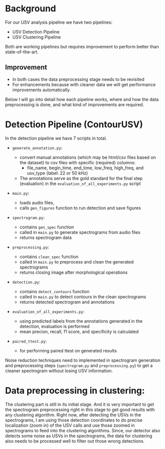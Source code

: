 # Background
For our USV analysis pipeline we have two pipelines:
- USV Detection Pipeline
- USV Clustering Pipeline

Both are working pipelines but requires improvement to perform better than state-of-the-art.

## Improvement
- In both cases the data preprocessing stage needs to be revisited
- For enhancements because with cleaner data we will get performance improvements automatically. 

Below I will go into detail how each pipeline works, where and how the data preprocessing is done, and what kind of improvements are required.

# Detection Pipeline (ContourUSV)
In the detection pipeline we have 7 scripts in total.

- `generate_annotation.py`: 
    - convert manual annotations (which may be html/csv files based on the dataset) to csv files with specific (required) columns:
        - file_name, begin_time, end_time, low_freq, high_freq, and usv_type (label: 22 or 50 kHz) 
    - The annotations serve as the gold standard for the final step (evaluation) in the `evaluation_of_all_experiments.py` script

- `main.py`: 
    - loads audio files, 
    - calls `gen_figures` function to run detection and save figures

- `spectrogram.py`: 
    - contains `gen_spec` function
    - called in `main.py` to generate spectrograms from audio files
    - returns spectrogram data

- `preprocessing.py`: 
    - contains `clean_spec` function
    - called in `main.py` to preprocess and clean the generated spectrograms
    - returns closing image after morphological operations

- `detection.py`: 
    - contains `detect_contours` function
    - called in `main.py` to detect contours in the clean spectrograms
    - returns detected spectrogram and annotations

-  `evaluation_of_all_experiments.py`:
    - using predicted labels from the annotations generated in the detection, evaluation is performed
    - mean precion, recall, f1 score, and specificity is calculated

- `paired_ttest.py`:
    - for performing paired ttest on generated results

Noise reduction techniques need to implemented in spectrogram generation and preprocessing steps (`spectrogram.py` and `preprocessing.py`) to get a cleaner spectrogram without losing USV information.

# Data preprocessing in clustering: 
The clustering part is still in its initial stage. And it is very important to get the spectrogram preprocessing right in this stage to get good results with any clustering algorithm. Right now, after detecting the USVs in the spectrograms, I am using those detection coordinates to do precise localization (zoom in) of the USV calls and use those zoomed in spectrograms to feed into the clustering algorithms. Since, our detector also detects some noise as USVs in the spectrograms, the data for clustering also needs to be processed well to filter out those wrong detections.